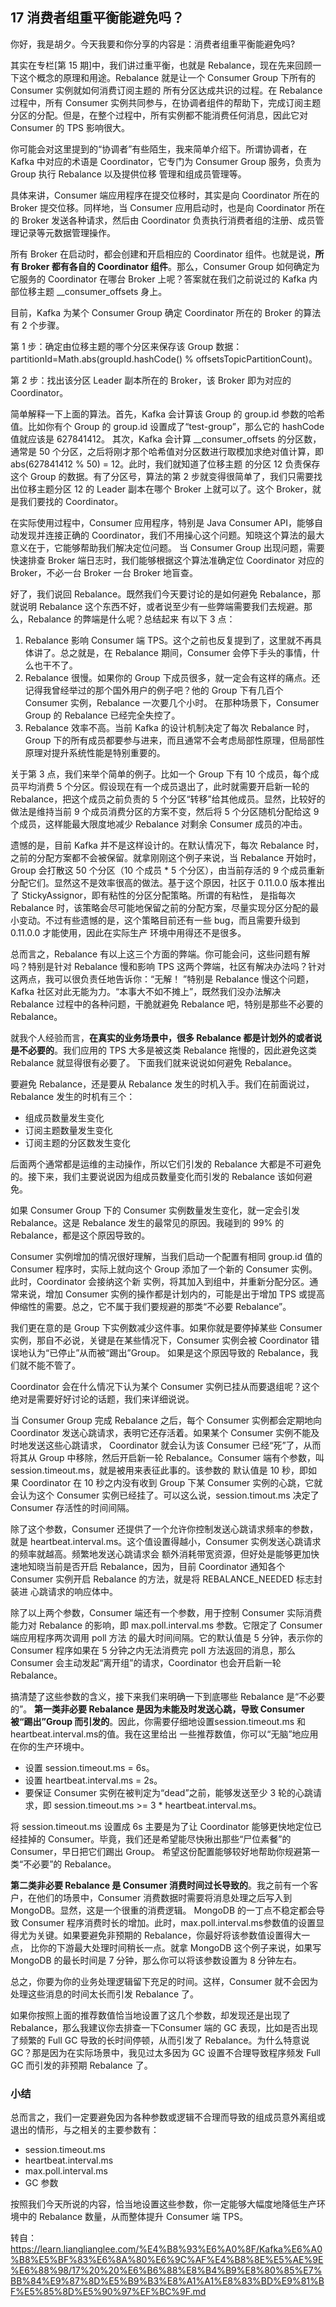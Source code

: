 ## 17 消费者组重平衡能避免吗？
你好，我是胡夕。今天我要和你分享的内容是：消费者组重平衡能避免吗?

其实在专栏[第 15 期]中，我们讲过重平衡，也就是 Rebalance，现在先来回顾一下这个概念的原理和用途。Rebalance 就是让一个 Consumer Group 下所有的 Consumer 实例就如何消费订阅主题的
所有分区达成共识的过程。在 Rebalance 过程中，所有 Consumer 实例共同参与，在协调者组件的帮助下，完成订阅主题分区的分配。但是，在整个过程中，所有实例都不能消费任何消息，因此它对 
Consumer 的 TPS 影响很大。

你可能会对这里提到的“协调者”有些陌生，我来简单介绍下。所谓协调者，在 Kafka 中对应的术语是 Coordinator，它专门为 Consumer Group 服务，负责为 Group 执行 Rebalance 以及提供位移
管理和组成员管理等。

具体来讲，Consumer 端应用程序在提交位移时，其实是向 Coordinator 所在的 Broker 提交位移。同样地，当 Consumer 应用启动时，也是向 Coordinator 所在的 Broker 发送各种请求，然后由
Coordinator 负责执行消费者组的注册、成员管理记录等元数据管理操作。

所有 Broker 在启动时，都会创建和开启相应的 Coordinator 组件。也就是说，**所有 Broker 都有各自的 Coordinator 组件**。那么，Consumer Group 如何确定为它服务的 Coordinator 
在哪台 Broker 上呢？答案就在我们之前说过的 Kafka 内部位移主题 __consumer_offsets 身上。

目前，Kafka 为某个 Consumer Group 确定 Coordinator 所在的 Broker 的算法有 2 个步骤。

第 1 步：确定由位移主题的哪个分区来保存该 Group 数据：partitionId=Math.abs(groupId.hashCode() % offsetsTopicPartitionCount)。

第 2 步：找出该分区 Leader 副本所在的 Broker，该 Broker 即为对应的 Coordinator。

简单解释一下上面的算法。首先，Kafka 会计算该 Group 的 group.id 参数的哈希值。比如你有个 Group 的 group.id 设置成了“test-group”，那么它的 hashCode 值就应该是 627841412。
其次，Kafka 会计算 __consumer_offsets 的分区数，通常是 50 个分区，之后将刚才那个哈希值对分区数进行取模加求绝对值计算，即 abs(627841412 % 50) = 12。此时，我们就知道了位移主题
的分区 12 负责保存这个 Group 的数据。有了分区号，算法的第 2 步就变得很简单了，我们只需要找出位移主题分区 12 的 Leader 副本在哪个 Broker 上就可以了。这个 Broker，就是我们要找的 
Coordinator。

在实际使用过程中，Consumer 应用程序，特别是 Java Consumer API，能够自动发现并连接正确的 Coordinator，我们不用操心这个问题。知晓这个算法的最大意义在于，它能够帮助我们解决定位问题。
当 Consumer Group 出现问题，需要快速排查 Broker 端日志时，我们能够根据这个算法准确定位 Coordinator 对应的 Broker，不必一台 Broker 一台 Broker 地盲查。

好了，我们说回 Rebalance。既然我们今天要讨论的是如何避免 Rebalance，那就说明 Rebalance 这个东西不好，或者说至少有一些弊端需要我们去规避。那么，Rebalance 的弊端是什么呢？总结起来
有以下 3 点：

1. Rebalance 影响 Consumer 端 TPS。这个之前也反复提到了，这里就不再具体讲了。总之就是，在 Rebalance 期间，Consumer 会停下手头的事情，什么也干不了。
2. Rebalance 很慢。如果你的 Group 下成员很多，就一定会有这样的痛点。还记得我曾经举过的那个国外用户的例子吧？他的 Group 下有几百个 Consumer 实例，Rebalance 一次要几个小时。
在那种场景下，Consumer Group 的 Rebalance 已经完全失控了。
3. Rebalance 效率不高。当前 Kafka 的设计机制决定了每次 Rebalance 时，Group 下的所有成员都要参与进来，而且通常不会考虑局部性原理，但局部性原理对提升系统性能是特别重要的。

关于第 3 点，我们来举个简单的例子。比如一个 Group 下有 10 个成员，每个成员平均消费 5 个分区。假设现在有一个成员退出了，此时就需要开启新一轮的 Rebalance，把这个成员之前负责的 5 
个分区“转移”给其他成员。显然，比较好的做法是维持当前 9 个成员消费分区的方案不变，然后将 5 个分区随机分配给这 9 个成员，这样能最大限度地减少 Rebalance 对剩余 Consumer 成员的冲击。

遗憾的是，目前 Kafka 并不是这样设计的。在默认情况下，每次 Rebalance 时，之前的分配方案都不会被保留。就拿刚刚这个例子来说，当 Rebalance 开始时，Group 会打散这 50 个分区（10 
个成员 * 5 个分区），由当前存活的 9 个成员重新分配它们。显然这不是效率很高的做法。基于这个原因，社区于 0.11.0.0 版本推出了 StickyAssignor，即有粘性的分区分配策略。所谓的有粘性，
是指每次 Rebalance 时，该策略会尽可能地保留之前的分配方案，尽量实现分区分配的最小变动。不过有些遗憾的是，这个策略目前还有一些 bug，而且需要升级到 0.11.0.0 才能使用，因此在实际生产
环境中用得还不是很多。

总而言之，Rebalance 有以上这三个方面的弊端。你可能会问，这些问题有解吗？特别是针对 Rebalance 慢和影响 TPS 这两个弊端，社区有解决办法吗？针对这两点，我可以很负责任地告诉你：“无解！
”特别是 Rebalance 慢这个问题，Kafka 社区对此无能为力。“本事大不如不摊上”，既然我们没办法解决 Rebalance 过程中的各种问题，干脆就避免 Rebalance 吧，特别是那些不必要的 Rebalance。

就我个人经验而言，**在真实的业务场景中，很多 Rebalance 都是计划外的或者说是不必要的**。我们应用的 TPS 大多是被这类 Rebalance 拖慢的，因此避免这类 Rebalance 就显得很有必要了。
下面我们就来说说如何避免 Rebalance。

要避免 Rebalance，还是要从 Rebalance 发生的时机入手。我们在前面说过，Rebalance 发生的时机有三个：
* 组成员数量发生变化
* 订阅主题数量发生变化
* 订阅主题的分区数发生变化

后面两个通常都是运维的主动操作，所以它们引发的 Rebalance 大都是不可避免的。接下来，我们主要说说因为组成员数量变化而引发的 Rebalance 该如何避免。

如果 Consumer Group 下的 Consumer 实例数量发生变化，就一定会引发 Rebalance。这是 Rebalance 发生的最常见的原因。我碰到的 99% 的 Rebalance，都是这个原因导致的。

Consumer 实例增加的情况很好理解，当我们启动一个配置有相同 group.id 值的 Consumer 程序时，实际上就向这个 Group 添加了一个新的 Consumer 实例。此时，Coordinator 会接纳这个新
实例，将其加入到组中，并重新分配分区。通常来说，增加 Consumer 实例的操作都是计划内的，可能是出于增加 TPS 或提高伸缩性的需要。总之，它不属于我们要规避的那类“不必要 Rebalance”。

我们更在意的是 Group 下实例数减少这件事。如果你就是要停掉某些 Consumer 实例，那自不必说，关键是在某些情况下，Consumer 实例会被 Coordinator 错误地认为“已停止”从而被“踢出”Group。
如果是这个原因导致的 Rebalance，我们就不能不管了。

Coordinator 会在什么情况下认为某个 Consumer 实例已挂从而要退组呢？这个绝对是需要好好讨论的话题，我们来详细说说。

当 Consumer Group 完成 Rebalance 之后，每个 Consumer 实例都会定期地向 Coordinator 发送心跳请求，表明它还存活着。如果某个 Consumer 实例不能及时地发送这些心跳请求，
Coordinator 就会认为该 Consumer 已经“死”了，从而将其从 Group 中移除，然后开启新一轮 Rebalance。Consumer 端有个参数，叫 session.timeout.ms，就是被用来表征此事的。该参数的
默认值是 10 秒，即如果 Coordinator 在 10 秒之内没有收到 Group 下某 Consumer 实例的心跳，它就会认为这个 Consumer 实例已经挂了。可以这么说，session.timout.ms 决定了 
Consumer 存活性的时间间隔。

除了这个参数，Consumer 还提供了一个允许你控制发送心跳请求频率的参数，就是 heartbeat.interval.ms。这个值设置得越小，Consumer 实例发送心跳请求的频率就越高。频繁地发送心跳请求会
额外消耗带宽资源，但好处是能够更加快速地知晓当前是否开启 Rebalance，因为，目前 Coordinator 通知各个 Consumer 实例开启 Rebalance 的方法，就是将 REBALANCE_NEEDED 标志封装进
心跳请求的响应体中。

除了以上两个参数，Consumer 端还有一个参数，用于控制 Consumer 实际消费能力对 Rebalance 的影响，即 max.poll.interval.ms 参数。它限定了 Consumer 端应用程序两次调用 poll 方法
的最大时间间隔。它的默认值是 5 分钟，表示你的 Consumer 程序如果在 5 分钟之内无法消费完 poll 方法返回的消息，那么 Consumer 会主动发起“离开组”的请求，Coordinator 也会开启新一轮 
Rebalance。

搞清楚了这些参数的含义，接下来我们来明确一下到底哪些 Rebalance 是“不必要的”。
**第一类非必要 Rebalance 是因为未能及时发送心跳，导致 Consumer 被“踢出”Group 而引发的**。因此，你需要仔细地设置session.timeout.ms 和 heartbeat.interval.ms的值。我在这里给出
一些推荐数值，你可以“无脑”地应用在你的生产环境中。
* 设置 session.timeout.ms = 6s。
* 设置 heartbeat.interval.ms = 2s。
* 要保证 Consumer 实例在被判定为“dead”之前，能够发送至少 3 轮的心跳请求，即 session.timeout.ms >= 3 * heartbeat.interval.ms。

将 session.timeout.ms 设置成 6s 主要是为了让 Coordinator 能够更快地定位已经挂掉的 Consumer。毕竟，我们还是希望能尽快揪出那些“尸位素餐”的 Consumer，早日把它们踢出 Group。
希望这份配置能够较好地帮助你规避第一类“不必要”的 Rebalance。

**第二类非必要 Rebalance 是 Consumer 消费时间过长导致的**。我之前有一个客户，在他们的场景中，Consumer 消费数据时需要将消息处理之后写入到 MongoDB。显然，这是一个很重的消费逻辑。
MongoDB 的一丁点不稳定都会导致 Consumer 程序消费时长的增加。此时，max.poll.interval.ms参数值的设置显得尤为关键。如果要避免非预期的 Rebalance，你最好将该参数值设置得大一点，
比你的下游最大处理时间稍长一点。就拿 MongoDB 这个例子来说，如果写 MongoDB 的最长时间是 7 分钟，那么你可以将该参数设置为 8 分钟左右。

总之，你要为你的业务处理逻辑留下充足的时间。这样，Consumer 就不会因为处理这些消息的时间太长而引发 Rebalance 了。

如果你按照上面的推荐数值恰当地设置了这几个参数，却发现还是出现了 Rebalance，那么我建议你去排查一下Consumer 端的 GC 表现，比如是否出现了频繁的 Full GC 导致的长时间停顿，从而引发了
Rebalance。为什么特意说 GC？那是因为在实际场景中，我见过太多因为 GC 设置不合理导致程序频发 Full GC 而引发的非预期 Rebalance 了。

### 小结
总而言之，我们一定要避免因为各种参数或逻辑不合理而导致的组成员意外离组或退出的情形，与之相关的主要参数有：
* session.timeout.ms
* heartbeat.interval.ms
* max.poll.interval.ms
* GC 参数

按照我们今天所说的内容，恰当地设置这些参数，你一定能够大幅度地降低生产环境中的 Rebalance 数量，从而整体提升 Consumer 端 TPS。

转自：https://learn.lianglianglee.com/%E4%B8%93%E6%A0%8F/Kafka%E6%A0%B8%E5%BF%83%E6%8A%80%E6%9C%AF%E4%B8%8E%E5%AE%9E%E6%88%98/17%20%20%E6%B6%88%E8%B4%B9%E8%80%85%E7%BB%84%E9%87%8D%E5%B9%B3%E8%A1%A1%E8%83%BD%E9%81%BF%E5%85%8D%E5%90%97%EF%BC%9F.md

